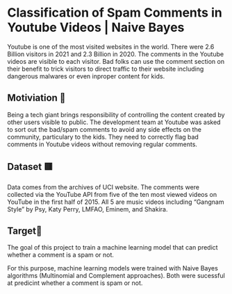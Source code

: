 # Classification of Spam Comments in Youtube Videos | Naive Bayes  

Youtube is one of the most visited websites in the world. There were 2.6 Billion visitors in 2021 and 2.3 Billion in 2020. The comments in the Youtube videos are visible to each visitor. Bad folks can use the comment section on their benefit to trick visitors to direct traffic to their website including dangerous malwares or even inproper content for kids.

## Motiviation 👐

Being a tech giant brings responsibility of controlling the content created by other users visible to public. The development team at Youtube was asked to sort out the bad/spam comments to avoid any side effects on the community, particulary to the kids. They need to correctly flag bad comments in Youtube videos without removing regular comments.

## Dataset 🟥

Data comes from the archives of UCI website.  The comments were collected via the YouTube API from five of the ten most viewed videos on YouTube in the first half of 2015. All 5 are music videos including “Gangnam Style” by Psy, Katy Perry, LMFAO, Eminem, and Shakira.

## Target🎯

The goal of this project to train a machine learning model that can predict whether a comment is a spam or not.

For this purpose, machine learning models were trained with Naive Bayes algorithms (Multinomial and Complement approaches). Both were sucessful at predicint whether a comment is spam or not. 
